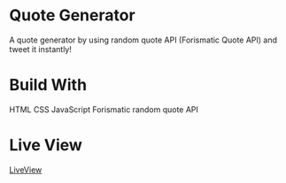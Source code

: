# Quote Generator

A quote generator by using random quote API (Forismatic Quote API) and tweet it instantly!

# Build With

HTML
CSS
JavaScript
Forismatic random quote API

# Live View

[LiveView](https://defeinium.github.io/quote-generator/ "Quote Generator")
